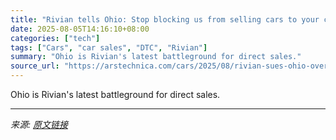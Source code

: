 ```yaml
---
title: "Rivian tells Ohio: Stop blocking us from selling cars to your citizens"
date: 2025-08-05T14:16:10+08:00
categories: ["tech"]
tags: ["Cars", "car sales", "DTC", "Rivian"]
summary: "Ohio is Rivian's latest battleground for direct sales."
source_url: "https://arstechnica.com/cars/2025/08/rivian-sues-ohio-over-direct-car-sales-ban/"
---
```


Ohio is Rivian's latest battleground for direct sales.

---

*来源: [原文链接](https://arstechnica.com/cars/2025/08/rivian-sues-ohio-over-direct-car-sales-ban/)*
